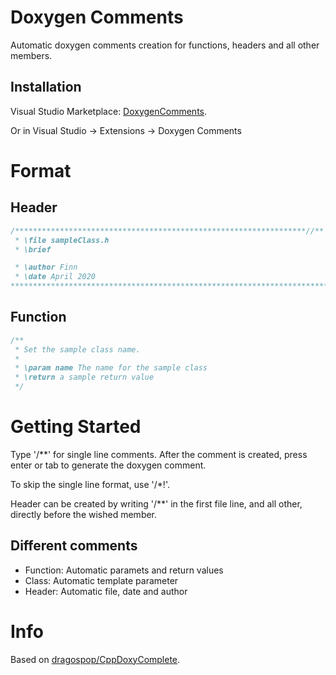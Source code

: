﻿# Doxygen Comments
Automatic doxygen comments creation for functions, headers and all other members.

## Installation
Visual Studio Marketplace: [DoxygenComments](https://marketplace.visualstudio.com/items?itemName=FinnGegenmantel.doxygenComments).

Or in Visual Studio -> Extensions -> Doxygen Comments

# Format
## Header
```cpp
/*****************************************************************//**
 * \file sampleClass.h
 * \brief 

 * \author Finn 
 * \date April 2020
***********************************************************************/
```

## Function
```cpp
/**
 * Set the sample class name.
 * 
 * \param name The name for the sample class
 * \return a sample return value
 */
```

# Getting Started
Type '/**' for single line comments. After the comment is created, press enter or tab to generate the doxygen comment.

To skip the single line format, use '/*!'.

Header can be created by writing '/**' in the first file line, and all other, directly before the wished member.

## Different comments
- Function: Automatic paramets and return values
- Class: Automatic template parameter
- Header: Automatic file, date and author

# Info
Based on [dragospop/CppDoxyComplete](https://github.com/dragospop/CppDoxyComplete).
